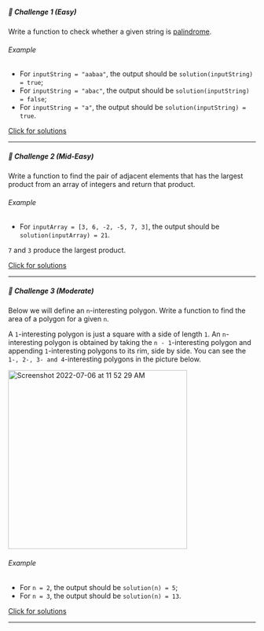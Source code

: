 ##### 🚀 Challenge 1 *(Easy)*
Write a function to check whether a given string is [palindrome](https://en.wikipedia.org/wiki/Palindrome).
###### Example
- For `inputString = "aabaa"`, the output should be
`solution(inputString) = true`;
- For `inputString = "abac"`, the output should be
`solution(inputString) = false`;
- For `inputString = "a"`, the output should be
`solution(inputString) = true`.

[Click for solutions](https://github.com/proxonautShank/DSA_SpaceStation/tree/main/Solution%20(1%2C2%20%26%203))

---

##### 🚀 Challenge 2 *(Mid-Easy)*
Write a function to find the pair of adjacent elements that has the largest product from an array of integers and return that product.
###### Example
- For `inputArray = [3, 6, -2, -5, 7, 3]`, the output should be
`solution(inputArray) = 21`.

`7` and `3` produce the largest product.

[Click for solutions](https://github.com/proxonautShank/DSA_SpaceStation/tree/main/Solution%20(1%2C2%20%26%203))

---

##### 🚀 Challenge 3 *(Moderate)*
Below we will define an `n`-interesting polygon. Write a function to find the area of a polygon for a given `n`.

A `1`-interesting polygon is just a square with a side of length `1`. An `n`-interesting polygon is obtained by taking the `n - 1`-interesting polygon and appending `1`-interesting polygons to its rim, side by side. You can see the `1-, 2-, 3- and 4`-interesting polygons in the picture below.

<img width="364" alt="Screenshot 2022-07-06 at 11 52 29 AM" src="https://user-images.githubusercontent.com/103515653/177482751-b7596f65-8ed9-420b-9d61-f64e32517b6e.png">

###### Example
- For `n = 2`, the output should be
`solution(n) = 5`;
- For `n = 3`, the output should be
`solution(n) = 13`.

[Click for solutions](https://github.com/proxonautShank/DSA_SpaceStation/tree/main/Solution%20(1%2C2%20%26%203))

---
